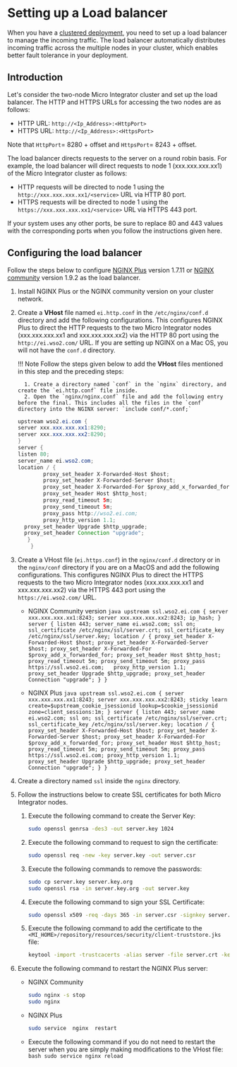 # Setting up a Load balancer

When you have a [clustered deployment]({{base_path}}/install-and-setup/setup/deployment/deploying-wso2-mi), you need to set up a load balancer to manage the incoming traffic. The load balancer automatically distributes incoming traffic across the
multiple nodes in your cluster, which enables better fault tolerance in your deployment.

## Introduction

Let's consider the two-node Micro Integrator cluster and set up the load balancer. The HTTP and HTTPS URLs for accessing the two nodes are as follows:

-	HTTP URL: `http://<Ip_Address>:<HttpPort>`
-	HTTPS URL: `http://<Ip_Address>:<HttpsPort>`

Note that `HttpPort`= 8280 + offset and `HttpsPort`= 8243 + offset.

The load balancer directs requests to the server on a round robin basis. For example, the load balancer will direct requests to node 1 (xxx.xxx.xxx.xx1) of the Micro Integrator cluster as follows:

-   HTTP requests will be directed to node 1 using the `http://xxx.xxx.xxx.xx1/<service>` URL via HTTP 80 port.
-   HTTPS requests will be directed to node 1 using the `https://xxx.xxx.xxx.xx1/<service>` URL via HTTPS 443 port.

If your system uses any other ports, be sure to replace 80 and 443 values with the corresponding ports when you follow the instructions given here.

## Configuring the load balancer

Follow the steps below to configure [NGINX
Plus](https://www.nginx.com/products/) version 1.7.11 or [NGINX
community](http://nginx.org/) version 1.9.2 as the load balancer.

1.  Install NGINX Plus or the NGINX community version on your cluster
    network.
2.  Create a **VHost** file named `ei.http.conf` in the `/etc/nginx/conf.d` directory and add the
    following configurations. This configures NGINX Plus to direct the HTTP requests to the two
    Micro Integrator nodes (xxx.xxx.xxx.xx1 and xxx.xxx.xxx.xx2) via the HTTP 80 port using
    the `http://ei.wso2.com/` URL. If you are setting up NGINX on a Mac OS, you will not have the `conf.d` directory.

    !!! Note
    	  Follow the steps given below to add the **VHost** files mentioned in this step and the preceding steps:

    	  1. Create a directory named `conf` in the `nginx` directory, and create the `ei.http.conf` file inside.
    	  2. Open the `nginx/nginx.conf` file and add the following entry before the final. This includes all the files in the `conf` directory into the NGINX server: `include conf/*.conf;`

	 ```java
	 upstream wso2.ei.com {
     server xxx.xxx.xxx.xx1:8290;
     server xxx.xxx.xxx.xx2:8290;
	 }
	 server {
     listen 80;
     server_name ei.wso2.com;
     location / {
			 proxy_set_header X-Forwarded-Host $host;
			 proxy_set_header X-Forwarded-Server $host;
			 proxy_set_header X-Forwarded-For $proxy_add_x_forwarded_for;
			 proxy_set_header Host $http_host;
			 proxy_read_timeout 5m;
			 proxy_send_timeout 5m;
			 proxy_pass http://wso2.ei.com;
			 proxy_http_version 1.1;
       proxy_set_header Upgrade $http_upgrade;
       proxy_set_header Connection "upgrade";
      	}
	     }
	 ```

3. Create a VHost file (`ei.https.conf`) in the `nginx/conf.d` directory or in the `nginx/conf` directory if you are on a MacOS and add the following configurations. This configures NGINX Plus to direct the HTTPS requests to the two Micro Integrator nodes (xxx.xxx.xxx.xx1 and xxx.xxx.xxx.xx2) via the HTTPS 443 port using the `https://ei.wso2.com/` URL.
	 -	NGINX Community version
			```java
			upstream ssl.wso2.ei.com {
			server xxx.xxx.xxx.xx1:8243;
			server xxx.xxx.xxx.xx2:8243;
			ip_hash;
			}  
			server {
				listen 443;
				server_name ei.wso2.com;
				ssl on;
				ssl_certificate /etc/nginx/ssl/server.crt;
				ssl_certificate_key /etc/nginx/ssl/server.key;
				location / {
					proxy_set_header X-Forwarded-Host $host;
					proxy_set_header X-Forwarded-Server $host;
					proxy_set_header X-Forwarded-For $proxy_add_x_forwarded_for;
					proxy_set_header Host $http_host;
					proxy_read_timeout 5m;
					proxy_send_timeout 5m;
					proxy_pass https://ssl.wso2.ei.com;  
					proxy_http_version 1.1;
					proxy_set_header Upgrade $http_upgrade;
					proxy_set_header Connection "upgrade";
						}
					}
			```

	  -	NGINX Plus
			```java
			upstream ssl.wso2.ei.com {
	    		server xxx.xxx.xxx.xx1:8243;
	    		server xxx.xxx.xxx.xx2:8243;
	            	sticky learn create=$upstream_cookie_jsessionid
	            	lookup=$cookie_jsessionid
	            	zone=client_sessions:1m;
						}
						server {
							listen 443;
	    		server_name ei.wso2.com;
	    		ssl on;
	    		ssl_certificate /etc/nginx/ssl/server.crt;
	    		ssl_certificate_key /etc/nginx/ssl/server.key;
	    		location / {
					proxy_set_header X-Forwarded-Host $host;
					proxy_set_header X-Forwarded-Server $host;
					proxy_set_header X-Forwarded-For $proxy_add_x_forwarded_for;
					proxy_set_header Host $http_host;
					proxy_read_timeout 5m;
					proxy_send_timeout 5m;
	               proxy_pass https://ssl.wso2.ei.com;
	               proxy_http_version 1.1;
	               proxy_set_header Upgrade $http_upgrade;
	               proxy_set_header Connection "upgrade";
	        	}
				}
			```

4. Create a directory named `ssl` inside the `nginx` directory.
5. Follow the instructions below to create SSL certificates for both Micro Integrator nodes.

	 1. Execute the following command to create the Server Key:

		  ```bash
		  sudo openssl genrsa -des3 -out server.key 1024
		  ```

	 2. Execute the following command to request to sign the certificate:

		  ```bash
		  sudo openssl req -new -key server.key -out server.csr
		  ```

	 3. Execute the following commands to remove the passwords:

		  ```bash
		  sudo cp server.key server.key.org
		  sudo openssl rsa -in server.key.org -out server.key
		  ```

	 4. Execute the following command to sign your SSL Certificate:

		  ```bash
		  sudo openssl x509 -req -days 365 -in server.csr -signkey server.key -out server.crt
		  ```

	 5. Execute the following command to add the certificate to the `<MI_HOME>/repository/resources/security/client-truststore.jks` file:

		  ```bash
		  keytool -import -trustcacerts -alias server -file server.crt -keystore client-truststore.jks
		  ```

6. Execute the following command to restart the NGINX Plus server:

	 -	NGINX Community

	  	```bash
	  	sudo nginx -s stop
	  	sudo nginx
	  	```

	 -	NGINX Plus

	  	```bash
	  	sudo service  nginx  restart
	  	```

	 -	Execute the following command if you do not need to restart the server when you are simply making modifications to the VHost file:
			```bash
			sudo service nginx reload
			```
